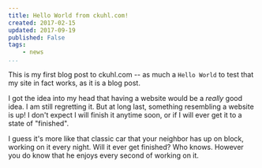 ```yaml
---
title: Hello World from ckuhl.com!
created: 2017-02-15
updated: 2017-09-19
published: False
tags:
    - news
...
```


This is my first blog post to ckuhl.com -- as much a `Hello World`
to test that my site in fact works, as it is a blog post.

I got the idea into my head that having a website would be a
_really_ good idea. I am still regretting it. But at long last, something
resembling a website is up! I don't expect I will finish it anytime soon,
or if I will ever get it to a state of "finished".

I guess it's more like that classic car that your neighbor has up on block,
working on it every night. Will it ever get finished? Who knows. However
you do know that he enjoys every second of working on it.

